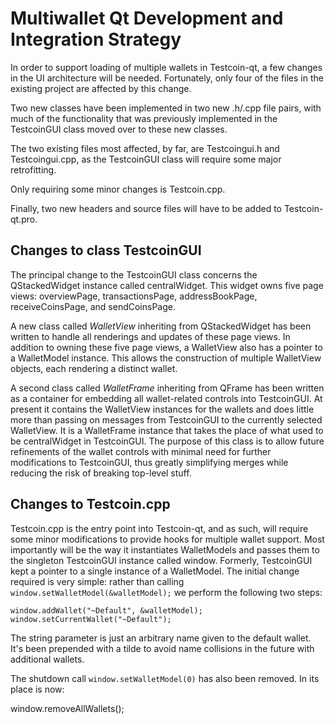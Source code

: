 Multiwallet Qt Development and Integration Strategy
===================================================

In order to support loading of multiple wallets in Testcoin-qt, a few changes in the UI architecture will be needed.
Fortunately, only four of the files in the existing project are affected by this change.

Two new classes have been implemented in two new .h/.cpp file pairs, with much of the functionality that was previously
implemented in the TestcoinGUI class moved over to these new classes.

The two existing files most affected, by far, are Testcoingui.h and Testcoingui.cpp, as the TestcoinGUI class will require
some major retrofitting.

Only requiring some minor changes is Testcoin.cpp.

Finally, two new headers and source files will have to be added to Testcoin-qt.pro.

Changes to class TestcoinGUI
---------------------------
The principal change to the TestcoinGUI class concerns the QStackedWidget instance called centralWidget.
This widget owns five page views: overviewPage, transactionsPage, addressBookPage, receiveCoinsPage, and sendCoinsPage.

A new class called *WalletView* inheriting from QStackedWidget has been written to handle all renderings and updates of
these page views. In addition to owning these five page views, a WalletView also has a pointer to a WalletModel instance.
This allows the construction of multiple WalletView objects, each rendering a distinct wallet.

A second class called *WalletFrame* inheriting from QFrame has been written as a container for embedding all wallet-related
controls into TestcoinGUI. At present it contains the WalletView instances for the wallets and does little more than passing on messages
from TestcoinGUI to the currently selected WalletView. It is a WalletFrame instance
that takes the place of what used to be centralWidget in TestcoinGUI. The purpose of this class is to allow future
refinements of the wallet controls with minimal need for further modifications to TestcoinGUI, thus greatly simplifying
merges while reducing the risk of breaking top-level stuff.

Changes to Testcoin.cpp
----------------------
Testcoin.cpp is the entry point into Testcoin-qt, and as such, will require some minor modifications to provide hooks for
multiple wallet support. Most importantly will be the way it instantiates WalletModels and passes them to the
singleton TestcoinGUI instance called window. Formerly, TestcoinGUI kept a pointer to a single instance of a WalletModel.
The initial change required is very simple: rather than calling `window.setWalletModel(&walletModel);` we perform the
following two steps:

	window.addWallet("~Default", &walletModel);
	window.setCurrentWallet("~Default");

The string parameter is just an arbitrary name given to the default wallet. It's been prepended with a tilde to avoid name collisions in the future with additional wallets.

The shutdown call `window.setWalletModel(0)` has also been removed. In its place is now:

window.removeAllWallets();
